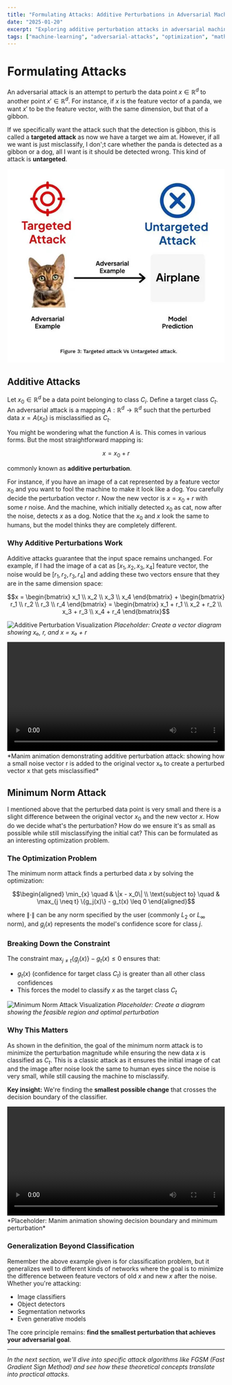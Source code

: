 ```yaml
---
title: "Formulating Attacks: Additive Perturbations in Adversarial Machine Learning"
date: "2025-01-20"
excerpt: "Exploring additive perturbation attacks in adversarial machine learning, where small noise vectors are added to data points to cause misclassification while remaining imperceptible to humans."
tags: ["machine-learning", "adversarial-attacks", "optimization", "mathematics"]
---
```


# Formulating Attacks

An adversarial attack is an attempt to perturb the data point $x \in \mathbb{R}^d$ to another point $x' \in \mathbb{R}^d$. For instance, if $x$ is the feature vector of a panda, we want $x'$ to be the feature vector, with the same dimension, but that of a gibbon. 

If we specifically want the attack such that the detection is gibbon, this is called a **targeted attack** as now we have a target we aim at. However, if all we want is just misclassify, I don';t care whether the panda is detected as a gibbon or a dog, all I want is it should be detected wrong. This kind of attack is **untargeted**.

![Types of Attacks Visualization](attack_types.jpg)

## Additive Attacks

Let $x_0 \in \mathbb{R}^d$ be a data point belonging to class $C_i$. Define a target class $C_t$. An adversarial attack is a mapping $A: \mathbb{R}^d \to \mathbb{R}^d$ such that the perturbed data $x = A(x_0)$ is misclassified as $C_t$.

You might be wondering what the function $A$ is. This comes in various forms. But the most straightforward mapping is:

$$x = x_0 + r$$

commonly known as **additive perturbation**.

For instance, if you have an image of a cat represented by a feature vector $x_0$ and you want to fool the machine to make it look like a dog. You carefully decide the perturbation vector $r$. Now the new vector is $x = x_0 + r$ with some $r$ noise. And the machine, which initially detected $x_0$ as cat, now after the noise, detects $x$ as a dog. Notice that the $x_0$ and $x$ look the same to humans, but the model thinks they are completely different.

### Why Additive Perturbations Work

Additive attacks guarantee that the input space remains unchanged. For example, if I had the image of a cat as $[x_1, x_2, x_3, x_4]$ feature vector, the noise would be $[r_1, r_2, r_3, r_4]$ and adding these two vectors ensure that they are in the same dimension space:

$$x = \begin{bmatrix} x_1 \\ x_2 \\ x_3 \\ x_4 \end{bmatrix} + \begin{bmatrix} r_1 \\ r_2 \\ r_3 \\ r_4 \end{bmatrix} = \begin{bmatrix} x_1 + r_1 \\ x_2 + r_2 \\ x_3 + r_3 \\ x_4 + r_4 \end{bmatrix}$$

![Additive Perturbation Visualization](additive_perturbation.png)
*Placeholder: Create a vector diagram showing x₀, r, and x = x₀ + r*

<video width="100%" controls>
  <source src="../videos/media/videos/additive/Additive.mp4" type="video/mp4">
  Your browser does not support the video tag.
</video>
*Manim animation demonstrating additive perturbation attack: showing how a small noise vector r is added to the original vector x₀ to create a perturbed vector x that gets misclassified*

## Minimum Norm Attack

I mentioned above that the perturbed data point is very small and there is a slight difference between the original vector $x_0$ and the new vector $x$. How do we decide what's the perturbation? How do we ensure it's as small as possible while still misclassifying the initial cat? This can be formulated as an interesting optimization problem.

### The Optimization Problem

The minimum norm attack finds a perturbed data $x$ by solving the optimization:

$$\begin{aligned}
\min_{x} \quad & \|x - x_0\| \\
\text{subject to} \quad & \max_{j \neq t} \{g_j(x)\} - g_t(x) \leq 0
\end{aligned}$$

where $\|\cdot\|$ can be any norm specified by the user (commonly $L_2$ or $L_\infty$ norm), and $g_j(x)$ represents the model's confidence score for class $j$.

### Breaking Down the Constraint

The constraint $\max_{j \neq t} \{g_j(x)\} - g_t(x) \leq 0$ ensures that:
- $g_t(x)$ (confidence for target class $C_t$) is greater than all other class confidences
- This forces the model to classify $x$ as the target class $C_t$

![Minimum Norm Attack Visualization](minimum_norm_attack.png)
*Placeholder: Create a diagram showing the feasible region and optimal perturbation*

### Why This Matters

As shown in the definition, the goal of the minimum norm attack is to minimize the perturbation magnitude while ensuring the new data $x$ is classified as $C_t$. This is a classic attack as it ensures the initial image of cat and the image after noise look the same to human eyes since the noise is very small, while still causing the machine to misclassify.

**Key insight:** We're finding the **smallest possible change** that crosses the decision boundary of the classifier.

<video width="100%" controls>
  <source src="minimum_norm_demo.mp4" type="video/mp4">
</video>
*Placeholder: Manim animation showing decision boundary and minimum perturbation*

### Generalization Beyond Classification

Remember the above example given is for classification problem, but it generalizes well to different kinds of networks where the goal is to minimize the difference between feature vectors of old $x$ and new $x$ after the noise. Whether you're attacking:
- Image classifiers
- Object detectors
- Segmentation networks
- Even generative models

The core principle remains: **find the smallest perturbation that achieves your adversarial goal**.

---

*In the next section, we'll dive into specific attack algorithms like FGSM (Fast Gradient Sign Method) and see how these theoretical concepts translate into practical attacks.*